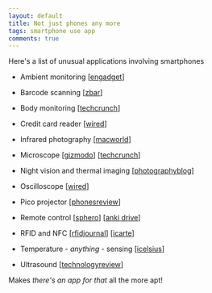 ```yaml
---
layout: default
title: Not just phones any more
tags: smartphone use app
comments: true
---
```


Here's a list of unusual applications involving smartphones

* Ambient monitoring [[engadget](http://www.engadget.com/2009/11/13/nasa-turnes-iphone-into-chemical-sensor-can-an-app-store-reject/)]

* Barcode scanning [[zbar](http://zbar.sourceforge.net/iphone/)]

* Body monitoring [[techcrunch](http://techcrunch.com/2011/05/24/smartheart-turns-your-mobile-phone-into-a-heart-monitor/)]

* Credit card reader [[wired](https://www.wired.com/2010/02/the-death-of-cash-squares-personal-iphone-credit-card-reader/)]

* Infrared photography [[macworld](http://www.macworld.com/article/145531/2010/01/shooting_infrared.html)]

* Microscope [[gizmodo](http://gizmodo.com/5629880/how-to-turn-your-iphone-into-a-microscope-for-10)] [[techcrunch](http://techcrunch.com/2011/10/07/turning-the-iphone-into-a-350x-medical-microscope-for-under-50/)]

* Night vision and thermal imaging [[photographyblog](http://www.photographyblog.com/news/true_nightvision_1.5_for_iphone)]

* Oscilloscope [[wired](http://www.wired.com/gadgetlab/2011/04/iscilloscope-300-kit-turns-ipad-iphone-into-multitouch-oscilloscope/)]

* Pico projector [[phonesreview](http://www.phonesreview.co.uk/2011/11/09/cool-iphone-4-4s-accessories-texas-instruments-pico-projector/)]

* Remote control [[sphero](http://www.gosphero.com/)] [[anki drive](https://anki.com/en/anki-drive/starter-kit)]

* RFID and NFC [[rfidjournal](http://www.rfidjournal.com/article/view/9006)] [[icarte](http://www.icarte.ca/)]

* Temperature - _anything_ - sensing [[icelsius](http://www.icelsius.com/)]

* Ultrasound [[technologyreview](http://www.technologyreview.com/biomedicine/26781/)]

Makes _there's an app for that_ all the more apt!

